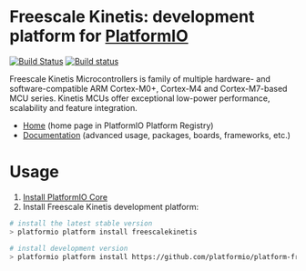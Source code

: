 # Freescale Kinetis: development platform for [PlatformIO](http://platformio.org)
[![Build Status](https://travis-ci.org/platformio/platform-freescalekinetis.svg?branch=develop)](https://travis-ci.org/platformio/platform-freescalekinetis)
[![Build status](https://ci.appveyor.com/api/projects/status/gbf7v0d19qir2o05/branch/develop?svg=true)](https://ci.appveyor.com/project/ivankravets/platform-freescalekinetis/branch/develop)

Freescale Kinetis Microcontrollers is family of multiple hardware- and software-compatible ARM Cortex-M0+, Cortex-M4 and Cortex-M7-based MCU series. Kinetis MCUs offer exceptional low-power performance, scalability and feature integration.

* [Home](http://platformio.org/platforms/freescalekinetis) (home page in PlatformIO Platform Registry)
* [Documentation](http://docs.platformio.org/page/platforms/freescalekinetis.html) (advanced usage, packages, boards, frameworks, etc.)

# Usage

1. [Install PlatformIO Core](http://docs.platformio.org/page/core.html)
2. Install Freescale Kinetis development platform:
```bash
# install the latest stable version
> platformio platform install freescalekinetis

# install development version
> platformio platform install https://github.com/platformio/platform-freescalekinetis.git
```
